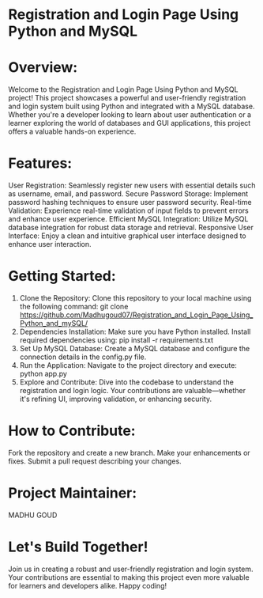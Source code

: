 # Registration and Login Page Using Python and MySQL 

# Overview:
  Welcome to the Registration and Login Page Using Python and MySQL project! This project showcases a powerful and user-friendly registration and login system built using 
  Python and integrated with a MySQL database. Whether you're a developer looking to learn about user authentication or a learner exploring the world of databases and GUI 
  applications, this project offers a valuable hands-on experience.

# Features:
  User Registration: Seamlessly register new users with essential details such as username, email, and password.
  Secure Password Storage: Implement password hashing techniques to ensure user password security.
  Real-time Validation: Experience real-time validation of input fields to prevent errors and enhance user experience.
  Efficient MySQL Integration: Utilize MySQL database integration for robust data storage and retrieval.
  Responsive User Interface: Enjoy a clean and intuitive graphical user interface designed to enhance user interaction.

# Getting Started:
  1. Clone the Repository:
     Clone this repository to your local machine using the following command:
     git clone https://github.com/Madhugoud07/Registration_and_Login_Page_Using_Python_and_mySQL/
  2. Dependencies Installation:
     Make sure you have Python installed. Install required dependencies using:
     pip install -r requirements.txt
  3. Set Up MySQL Database:
     Create a MySQL database and configure the connection details in the config.py file.
  4. Run the Application:
     Navigate to the project directory and execute:
     python app.py
  5. Explore and Contribute:
     Dive into the codebase to understand the registration and login logic. Your contributions are valuable—whether it's refining UI, improving validation,
     or enhancing security.
# How to Contribute:
   Fork the repository and create a new branch.
   Make your enhancements or fixes.
   Submit a pull request describing your changes.
# Project Maintainer:
 MADHU GOUD

# Let's Build Together!
   Join us in creating a robust and user-friendly registration and login system. Your contributions are essential to making this project even more valuable for learners and 
   developers alike. Happy coding!

